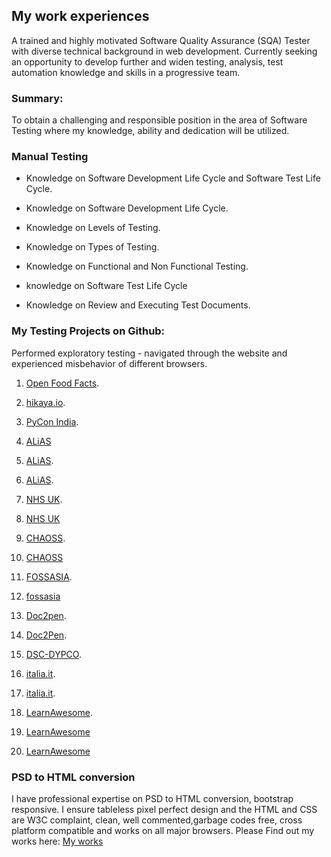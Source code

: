 ## My work experiences

A trained and highly motivated Software Quality Assurance (SQA) Tester with diverse technical background in web development. Currently seeking an opportunity to develop further and widen testing, analysis, test automation knowledge and skills in a progressive team.



### Summary:

To obtain a challenging and responsible position in the area of Software Testing where my knowledge, ability and dedication will be utilized.

### Manual Testing
* Knowledge on Software Development Life Cycle and Software Test Life Cycle.

* Knowledge on Software Development Life Cycle.

* Knowledge on Levels of Testing.

* Knowledge on Types of Testing.

* Knowledge on Functional and Non Functional Testing.

* knowledge on Software Test Life Cycle

* Knowledge on Review and Executing Test Documents.

### My Testing Projects on Github:
Performed exploratory testing - navigated through the website and experienced misbehavior of different browsers.

1. [Open Food Facts](https://github.com/openfoodfacts/openfoodfacts-server/issues/4024). 

1. [hikaya.io](https://github.com/hikaya-io/activity/issues/679). 

1. [PyCon India](https://github.com/pythonindia/inpycon-blog/issues/304).

1. [ALiAS](https://github.com/asetalias/asetalias.github.io/issues/223)

1. [ALiAS](https://github.com/asetalias/asetalias.github.io/issues/222).

1. [ALiAS](https://github.com/asetalias/asetalias.github.io/issues/221).

1. [NHS UK](https://github.com/nhsuk/nhsuk-frontend/issues/624).  

1. [NHS UK](https://github.com/nhsuk/nhsuk-frontend/issues/625)

1. [CHAOSS](https://github.com/chaoss/website/issues/417).

1. [CHAOSS](https://github.com/chaoss/website/issues/418)

1. [FOSSASIA](https://github.com/fossasia/fossasia.org/issues/782). 

1. [fossasia](https://github.com/fossasia/fossasia.org/issues/784)

1. [Doc2pen](https://github.com/smaranjitghose/doc2pen/issues/118). 

1. [Doc2Pen](https://github.com/smaranjitghose/doc2pen/issues/117).

1. [DSC-DYPCO](https://github.com/DSC-DYPCOE/DSC-DYPCOE-Website/issues/2).

1. [italia.it](https://github.com/italia/developers.italia.it/issues/685).

1. [italia.it](https://github.com/italia/developers.italia.it/issues/688).

1. [LearnAwesome](https://github.com/learn-awesome/learn/issues/197). 

1. [LearnAwesome](https://github.com/learn-awesome/learn/issues/201)

1. [LearnAwesome](https://github.com/learn-awesome/learn/issues/199)




### PSD to HTML conversion

I have professional expertise on PSD to HTML conversion, bootstrap responsive. I ensure tableless pixel perfect design and the HTML and CSS are W3C complaint, clean, well commented,garbage codes free, cross platform compatible and works on all major browsers. Please Find out my works here: [My works](http://kmlhsn.epizy.com/myworklist/)
